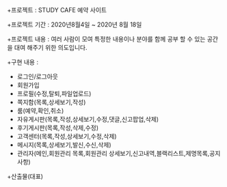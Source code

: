 +프로젝트 : STUDY CAFE 예약 사이트

+프로젝트 기간 : 2020년8월4일 ~ 2020년 8월 18일

+프로젝트 내용 : 여러 사람이 모여 특정한 내용이나 분야를 함께 공부 할 수 있는 공간을 대여 해주기 위한 의도입니다.

+구현 내용 : 
 + 로그인/로그아웃 
 + 회원가입 
 + 프로필(수정,탈퇴,파일업로드)
 + 쪽지함(목록,상세보기,작성)
 + 룸(예약,확인,취소)
 + 자유게시판(목록,작성,상세보기,수정,댓글,신고팝업,삭제)
 + 후기게시판(목록,작성,삭제,수정)
 + 고객센터(목록,작성,상세보기,수정,삭제)
 + 메시지(목록,상세보기,발신,수신,삭제)
 + 관리자(메인,회원관리 목록,회원관리 상세보기,신고내역,블랙리스트,제명목록,공지사항)
 
+산출물(대표)

